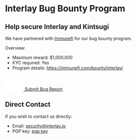 # Interlay Bug Bounty Program

## Help secure Interlay and Kintsugi

We have partnered with [Immunefi](https://immunefi.com) for our bug bounty program.

Overview:

- Maximum reward: $1,000,000
- KYC required: Yes
- Program details: https://immunefi.com/bounty/interlay/

<a class="docs-button util-w100" href="https://bugs.immunefi.com/" target="_blank">
  <img src="../_assets/img/immunefi.svg"> Submit Bug Report
</a>

## Direct Contact

If you wish to contact us directly:

- Email: security@interlay.io
- PGP key: [pgp key](https://interlay.io/pgp-key.txt)
